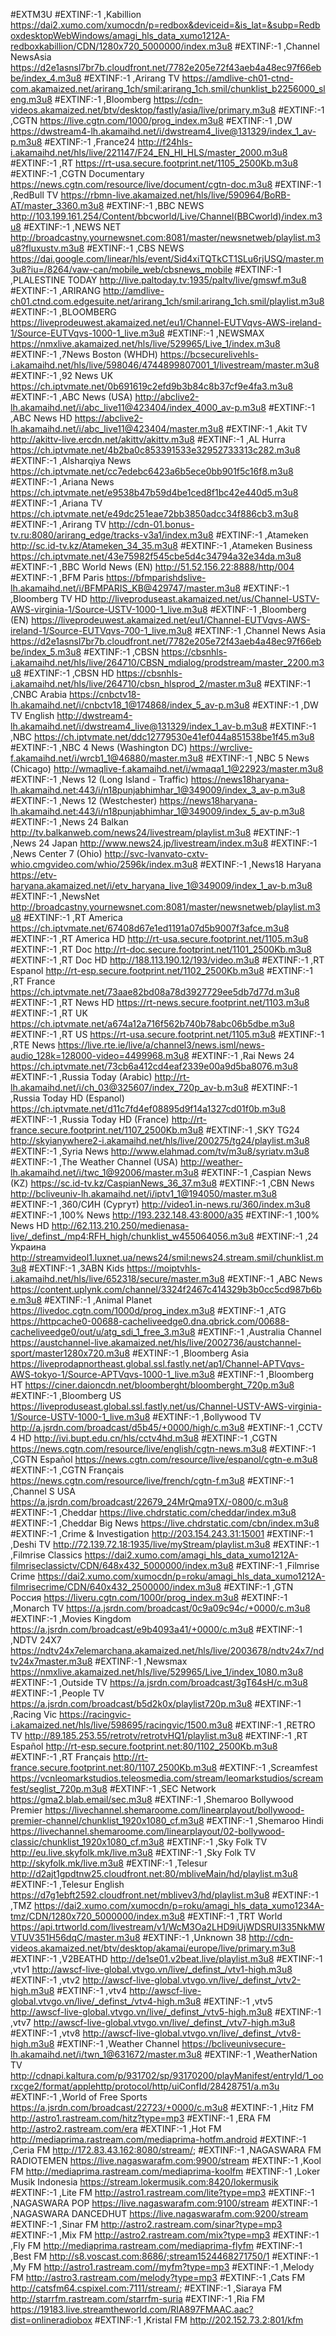#EXTM3U
#EXTINF:-1 ,Kabillion
https://dai2.xumo.com/xumocdn/p=redbox&deviceid=&is_lat=&subp=RedboxdesktopWebWindows/amagi_hls_data_xumo1212A-redboxkabillion/CDN/1280x720_5000000/index.m3u8
#EXTINF:-1 ,Channel NewsAsia
https://d2e1asnsl7br7b.cloudfront.net/7782e205e72f43aeb4a48ec97f66ebbe/index_4.m3u8 
#EXTINF:-1 ,Arirang TV
https://amdlive-ch01-ctnd-com.akamaized.net/arirang_1ch/smil:arirang_1ch.smil/chunklist_b2256000_sleng.m3u8
#EXTINF:-1 ,Bloomberg
https://cdn-videos.akamaized.net/btv/desktop/fastly/asia/live/primary.m3u8
#EXTINF:-1 ,CGTN
https://live.cgtn.com/1000/prog_index.m3u8
#EXTINF:-1 ,DW
https://dwstream4-lh.akamaihd.net/i/dwstream4_live@131329/index_1_av-p.m3u8
#EXTINF:-1 ,France24
http://f24hls-i.akamaihd.net/hls/live/221147/F24_EN_HI_HLS/master_2000.m3u8
#EXTINF:-1 ,RT
https://rt-usa.secure.footprint.net/1105_2500Kb.m3u8
#EXTINF:-1 ,CGTN Documentary
https://news.cgtn.com/resource/live/document/cgtn-doc.m3u8
#EXTINF:-1 ,RedBull TV
https://rbmn-live.akamaized.net/hls/live/590964/BoRB-AT/master_3360.m3u8
#EXTINF:-1 ,BBC NEWS
http://103.199.161.254/Content/bbcworld/Live/Channel(BBCworld)/index.m3u8
#EXTINF:-1 ,NEWS NET
http://broadcastny.yournewsnet.com:8081/master/newsnetweb/playlist.m3u8?fluxustv.m3u8
#EXTINF:-1 ,CBS NEWS
https://dai.google.com/linear/hls/event/Sid4xiTQTkCT1SLu6rjUSQ/master.m3u8?iu=/8264/vaw-can/mobile_web/cbsnews_mobile
#EXTINF:-1 ,PLALESTINE TODAY
http://live.paltoday.tv:1935/paltv/live/gmswf.m3u8
#EXTINF:-1 ,ARIRANG
http://amdlive-ch01.ctnd.com.edgesuite.net/arirang_1ch/smil:arirang_1ch.smil/playlist.m3u8
#EXTINF:-1 ,BLOOMBERG
https://liveprodeuwest.akamaized.net/eu1/Channel-EUTVqvs-AWS-ireland-1/Source-EUTVqvs-1000-1_live.m3u8
#EXTINF:-1 ,NEWSMAX
https://nmxlive.akamaized.net/hls/live/529965/Live_1/index.m3u8
#EXTINF:-1 ,7News Boston (WHDH)
https://bcsecurelivehls-i.akamaihd.net/hls/live/598046/4744899807001_1/livestream/master.m3u8
#EXTINF:-1 ,92 News UK
https://ch.iptvmate.net/0b691619c2efd9b3b84c8b37cf9e4fa3.m3u8
#EXTINF:-1 ,ABC News (USA)
http://abclive2-lh.akamaihd.net/i/abc_live11@423404/index_4000_av-p.m3u8
#EXTINF:-1 ,ABC News HD
https://abclive2-lh.akamaihd.net/i/abc_live11@423404/master.m3u8
#EXTINF:-1 ,Akit TV
http://akittv-live.ercdn.net/akittv/akittv.m3u8
#EXTINF:-1 ,AL Hurra
https://ch.iptvmate.net/4b2ba0c853391533e32952733313c282.m3u8
#EXTINF:-1 ,Alsharqiya News
https://ch.iptvmate.net/cc7edebc6423a6b5ece0bb901f5c16f8.m3u8
#EXTINF:-1 ,Ariana News
https://ch.iptvmate.net/e9538b47b59d4be1ced8f1bc42e440d5.m3u8
#EXTINF:-1 ,Ariana TV
https://ch.iptvmate.net/e49dc251eae72bb3850adcc34f886cb3.m3u8
#EXTINF:-1 ,Arirang TV
http://cdn-01.bonus-tv.ru:8080/arirang_edge/tracks-v3a1/index.m3u8
#EXTINF:-1 ,Atameken
http://sc.id-tv.kz/Atameken_34_35.m3u8
#EXTINF:-1 ,Atameken Business
https://ch.iptvmate.net/43e75982f545cbe5d4c34794a32e34da.m3u8
#EXTINF:-1 ,BBC World News (EN)
http://51.52.156.22:8888/http/004
#EXTINF:-1 ,BFM Paris
https://bfmparishdslive-lh.akamaihd.net/i/BFMPARIS_KB@429747/master.m3u8
#EXTINF:-1 ,Bloomberg TV HD
http://liveproduseast.akamaized.net/us/Channel-USTV-AWS-virginia-1/Source-USTV-1000-1_live.m3u8
#EXTINF:-1 ,Bloomberg (EN)
https://liveprodeuwest.akamaized.net/eu1/Channel-EUTVqvs-AWS-ireland-1/Source-EUTVqvs-700-1_live.m3u8
#EXTINF:-1 ,Channel News Asia
https://d2e1asnsl7br7b.cloudfront.net/7782e205e72f43aeb4a48ec97f66ebbe/index_5.m3u8
#EXTINF:-1 ,CBSN
https://cbsnhls-i.akamaihd.net/hls/live/264710/CBSN_mdialog/prodstream/master_2200.m3u8
#EXTINF:-1 ,CBSN HD
https://cbsnhls-i.akamaihd.net/hls/live/264710/cbsn_hlsprod_2/master.m3u8
#EXTINF:-1 ,CNBC Arabia
https://cnbctv18-lh.akamaihd.net/i/cnbctv18_1@174868/index_5_av-p.m3u8
#EXTINF:-1 ,DW TV English
http://dwstream4-lh.akamaihd.net/i/dwstream4_live@131329/index_1_av-b.m3u8
#EXTINF:-1 ,NBC
https://ch.iptvmate.net/ddc12779530e41ef044a851538be1f45.m3u8
#EXTINF:-1 ,NBC 4 News (Washington DC)
https://wrclive-f.akamaihd.net/i/wrcb1_1@46880/master.m3u8
#EXTINF:-1 ,NBC 5 News (Chicago)
http://wmaqlive-f.akamaihd.net/i/wmaqa1_1@22923/master.m3u8
#EXTINF:-1 ,News 12 (Long Island - Traffic)
https://news18haryana-lh.akamaihd.net:443/i/n18punjabhimhar_1@349009/index_3_av-p.m3u8
#EXTINF:-1 ,News 12 (Westchester)
https://news18haryana-lh.akamaihd.net:443/i/n18punjabhimhar_1@349009/index_5_av-p.m3u8
#EXTINF:-1 ,News 24 Balkan
http://tv.balkanweb.com/news24/livestream/playlist.m3u8
#EXTINF:-1 ,News 24 Japan
http://www.news24.jp/livestream/index.m3u8
#EXTINF:-1 ,News Center 7 (Ohio)
http://svc-lvanvato-cxtv-whio.cmgvideo.com/whio/2596k/index.m3u8
#EXTINF:-1 ,News18 Haryana
https://etv-haryana.akamaized.net/i/etv_haryana_live_1@349009/index_1_av-b.m3u8
#EXTINF:-1 ,NewsNet
http://broadcastny.yournewsnet.com:8081/master/newsnetweb/playlist.m3u8
#EXTINF:-1 ,RT America
https://ch.iptvmate.net/67408d67e1ed1191a07d5b9007f3afce.m3u8
#EXTINF:-1 ,RT America HD
http://rt-usa.secure.footprint.net/1105.m3u8
#EXTINF:-1 ,RT Doc
http://rt-doc.secure.footprint.net/1101_2500Kb.m3u8
#EXTINF:-1 ,RT Doc HD
http://188.113.190.12/193/video.m3u8
#EXTINF:-1 ,RT Espanol
http://rt-esp.secure.footprint.net/1102_2500Kb.m3u8
#EXTINF:-1 ,RT France
https://ch.iptvmate.net/73aae82bd08a78d3927729ee5db7d77d.m3u8
#EXTINF:-1 ,RT News HD
https://rt-news.secure.footprint.net/1103.m3u8
#EXTINF:-1 ,RT UK
https://ch.iptvmate.net/a674a12a716f562b740b78abc06b5dbe.m3u8
#EXTINF:-1 ,RT US
https://rt-usa.secure.footprint.net/1105.m3u8
#EXTINF:-1 ,RTE News
https://live.rte.ie/live/a/channel3/news.isml/news-audio_128k=128000-video=4499968.m3u8
#EXTINF:-1 ,Rai News 24
https://ch.iptvmate.net/73cb6a412cd4eaf2339e00a9d5ba8076.m3u8
#EXTINF:-1 ,Russia Today (Arabic)
http://rt-lh.akamaihd.net/i/ch_03@325607/index_720p_av-b.m3u8
#EXTINF:-1 ,Russia Today HD (Espanol)
https://ch.iptvmate.net/d11c7fd4ef08895d9f14a1327cd01f0b.m3u8
#EXTINF:-1 ,Russia Today HD (France)
http://rt-france.secure.footprint.net/1107_2500Kb.m3u8
#EXTINF:-1 ,SKY TG24
http://skyianywhere2-i.akamaihd.net/hls/live/200275/tg24/playlist.m3u8
#EXTINF:-1 ,Syria News
http://www.elahmad.com/tv/m3u8/syriatv.m3u8
#EXTINF:-1 ,The Weather Channel (USA)
http://weather-lh.akamaihd.net/i/twc_1@92006/master.m3u8
#EXTINF:-1 ,Caspian News (KZ)
https://sc.id-tv.kz/CaspianNews_36_37.m3u8
#EXTINF:-1 ,CBN News
http://bcliveuniv-lh.akamaihd.net/i/iptv1_1@194050/master.m3u8
#EXTINF:-1 ,360/СИН (Сургут)
http://video1.in-news.ru/360/index.m3u8
#EXTINF:-1 ,100% News
http://193.232.148.43:8000/a35
#EXTINF:-1 ,100% News HD
http://62.113.210.250/medienasa-live/_definst_/mp4:RFH_high/chunklist_w455064056.m3u8
#EXTINF:-1 ,24 Украина
http://streamvideol1.luxnet.ua/news24/smil:news24.stream.smil/chunklist.m3u8
#EXTINF:-1 ,3ABN Kids
https://moiptvhls-i.akamaihd.net/hls/live/652318/secure/master.m3u8
#EXTINF:-1 ,ABC News
https://content.uplynk.com/channel/3324f2467c414329b3b0cc5cd987b6be.m3u8
#EXTINF:-1 ,Animal Planet
https://livedoc.cgtn.com/1000d/prog_index.m3u8
#EXTINF:-1 ,ATG
https://httpcache0-00688-cacheliveedge0.dna.qbrick.com/00688-cacheliveedge0/out/u/atg_sdi_1_free_3.m3u8
#EXTINF:-1 ,Australia Channel
https://austchannel-live.akamaized.net/hls/live/2002736/austchannel-sport/master1280x720.m3u8
#EXTINF:-1 ,Bloomberg Asia
https://liveprodapnortheast.global.ssl.fastly.net/ap1/Channel-APTVqvs-AWS-tokyo-1/Source-APTVqvs-1000-1_live.m3u8
#EXTINF:-1 ,Bloomberg HT
https://ciner.daioncdn.net/bloomberght/bloomberght_720p.m3u8
#EXTINF:-1 ,Bloomberg US
https://liveproduseast.global.ssl.fastly.net/us/Channel-USTV-AWS-virginia-1/Source-USTV-1000-1_live.m3u8
#EXTINF:-1 ,Bollywood TV
http://a.jsrdn.com/broadcast/d5b45/+0000/high/c.m3u8
#EXTINF:-1 ,CCTV 4 HD
http://ivi.bupt.edu.cn/hls/cctv4hd.m3u8
#EXTINF:-1 ,CGTN
https://news.cgtn.com/resource/live/english/cgtn-news.m3u8
#EXTINF:-1 ,CGTN Español
https://news.cgtn.com/resource/live/espanol/cgtn-e.m3u8
#EXTINF:-1 ,CGTN Français
https://news.cgtn.com/resource/live/french/cgtn-f.m3u8
#EXTINF:-1 ,Channel S USA
https://a.jsrdn.com/broadcast/22679_24MrQma9TX/-0800/c.m3u8
#EXTINF:-1 ,Cheddar
https://live.chdrstatic.com/cheddar/index.m3u8
#EXTINF:-1 ,Cheddar Big News
https://live.chdrstatic.com/cbn/index.m3u8
#EXTINF:-1 ,Crime & Investigation
http://203.154.243.31:15001
#EXTINF:-1 ,Deshi TV
http://72.139.72.18:1935/live/myStream/playlist.m3u8
#EXTINF:-1 ,Filmrise Classics
https://dai2.xumo.com/amagi_hls_data_xumo1212A-filmriseclassictv/CDN/648x432_5000000/index.m3u8
#EXTINF:-1 ,Filmrise Crime
https://dai2.xumo.com/xumocdn/p=roku/amagi_hls_data_xumo1212A-filmrisecrime/CDN/640x432_2500000/index.m3u8
#EXTINF:-1 ,GTN Россия
https://liveru.cgtn.com/1000r/prog_index.m3u8
#EXTINF:-1 ,Monarch TV
https://a.jsrdn.com/broadcast/0c9a09c94c/+0000/c.m3u8
#EXTINF:-1 ,Movies Kingdom
https://a.jsrdn.com/broadcast/e9b4093a41/+0000/c.m3u8
#EXTINF:-1 ,NDTV 24X7
https://ndtv24x7elemarchana.akamaized.net/hls/live/2003678/ndtv24x7/ndtv24x7master.m3u8
#EXTINF:-1 ,Newsmax
https://nmxlive.akamaized.net/hls/live/529965/Live_1/index_1080.m3u8
#EXTINF:-1 ,Outside TV
https://a.jsrdn.com/broadcast/3gT64sH/c.m3u8
#EXTINF:-1 ,People TV
https://a.jsrdn.com/broadcast/b5d2k0x/playlist720p.m3u8
#EXTINF:-1 ,Racing Vic
https://racingvic-i.akamaized.net/hls/live/598695/racingvic/1500.m3u8
#EXTINF:-1 ,RETRO TV
http://89.185.253.55/retrotv/retrotvHQ1/playlist.m3u8
#EXTINF:-1 ,RT Español
http://rt-esp.secure.footprint.net:80/1102_2500Kb.m3u8
#EXTINF:-1 ,RT Français
http://rt-france.secure.footprint.net:80/1107_2500Kb.m3u8
#EXTINF:-1 ,Screamfest
https://vcnleomarkstudios.teleosmedia.com/stream/leomarkstudios/screamfest/seglist_720p.m3u8
#EXTINF:-1 ,SEC Network
https://gma2.blab.email/sec.m3u8
#EXTINF:-1 ,Shemaroo Bollywood Premier
https://livechannel.shemaroome.com/linearplayout/bollywood-premier-channel/chunklist_1920x1080_cf.m3u8
#EXTINF:-1 ,Shemaroo Hindi
https://livechannel.shemaroome.com/linearplayout/02-bollywood-classic/chunklist_1920x1080_cf.m3u8
#EXTINF:-1 ,Sky Folk TV
http://eu.live.skyfolk.mk/live.m3u8
#EXTINF:-1 ,Sky Folk TV
http://skyfolk.mk/live.m3u8
#EXTINF:-1 ,Telesur
http://d2ajt1gpdtnw25.cloudfront.net:80/mbliveMain/hd/playlist.m3u8
#EXTINF:-1 ,Telesur English
https://d7g1ebft2592.cloudfront.net/mblivev3/hd/playlist.m3u8
#EXTINF:-1 ,TMZ
https://dai2.xumo.com/xumocdn/p=roku/amagi_hls_data_xumo1234A-tmz/CDN/1280x720_5000000/index.m3u8
#EXTINF:-1 ,TRT World
https://api.trtworld.com/livestream/v1/WcM3Oa2LHD9iUjWDSRUI335NkMWVTUV351H56dqC/master.m3u8
#EXTINF:-1 ,Unknown 38
http://cdn-videos.akamaized.net/btv/desktop/akamai/europe/live/primary.m3u8
#EXTINF:-1 ,V2BEATHD
http://de1se01.v2beat.live/playlist.m3u8
#EXTINF:-1 ,vtv1
http://awscf-live-global.vtvgo.vn/live/_definst_/vtv1-high.m3u8
#EXTINF:-1 ,vtv2
http://awscf-live-global.vtvgo.vn/live/_definst_/vtv2-high.m3u8
#EXTINF:-1 ,vtv4
http://awscf-live-global.vtvgo.vn/live/_definst_/vtv4-high.m3u8
#EXTINF:-1 ,vtv5
http://awscf-live-global.vtvgo.vn/live/_definst_/vtv5-high.m3u8
#EXTINF:-1 ,vtv7
http://awscf-live-global.vtvgo.vn/live/_definst_/vtv7-high.m3u8
#EXTINF:-1 ,vtv8
http://awscf-live-global.vtvgo.vn/live/_definst_/vtv8-high.m3u8
#EXTINF:-1 ,Weather Channel
https://bcliveunivsecure-lh.akamaihd.net/i/twn_1@631672/master.m3u8
#EXTINF:-1 ,WeatherNation TV
http://cdnapi.kaltura.com/p/931702/sp/93170200/playManifest/entryId/1_oorxcge2/format/applehttp/protocol/http/uiConfId/28428751/a.m3u
#EXTINF:-1 ,World of Free Sports
https://a.jsrdn.com/broadcast/22723/+0000/c.m3u8
#EXTINF:-1 ,Hitz FM
http://astro1.rastream.com/hitz?type=mp3
#EXTINF:-1 ,ERA FM
http://astro2.rastream.com/era
#EXTINF:-1 ,Hot FM
http://mediaprima.rastream.com/mediaprima-hotfm.android
#EXTINF:-1 ,Ceria FM
http://172.83.43.162:8080/stream/;
#EXTINF:-1 ,NAGASWARA FM RADIOTEMEN
https://live.nagaswarafm.com:9900/stream
#EXTINF:-1 ,Kool FM
http://mediaprima.rastream.com/mediaprima-koolfm
#EXTINF:-1 ,Loker Musik Indonesia
https://stream.lokermusik.com:8420/lokermusik
#EXTINF:-1 ,Lite FM
http://astro1.rastream.com/lite?type=mp3
#EXTINF:-1 ,NAGASWARA POP
https://live.nagaswarafm.com:9100/stream
#EXTINF:-1 ,NAGASWARA DANCEDHUT
https://live.nagaswarafm.com:9200/stream
#EXTINF:-1 ,Sinar FM
http://astro2.rastream.com/sinar?type=mp3
#EXTINF:-1 ,Mix FM
http://astro2.rastream.com/mix?type=mp3
#EXTINF:-1 ,Fly FM
http://mediaprima.rastream.com/mediaprima-flyfm
#EXTINF:-1 ,Best FM
http://s8.voscast.com:8686/;stream1524468271750/1
#EXTINF:-1 ,My FM
http://astro1.rastream.com//myfm?type=mp3
#EXTINF:-1 ,Melody FM
http://astro3.rastream.com/melody?type=mp3
#EXTINF:-1 ,Cats FM
http://catsfm64.cspixel.com:7111/stream/;
#EXTINF:-1 ,Siaraya FM
http://starrfm.rastream.com/starrfm-suria
#EXTINF:-1 ,Ria FM
https://19183.live.streamtheworld.com/RIA897FMAAC.aac?dist=onlineradiobox
#EXTINF:-1 ,Kristal FM
http://202.152.73.2:801/kfm

